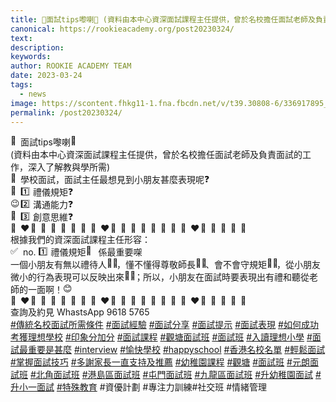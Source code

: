 ```yaml
---
title: 🌟面試tips嚟喇🌟 (資料由本中心資深面試課程主任提供，曾於名校擔任面試老師及負責面試的工作，深入了解教與學所需)
canonical: https://rookieacademy.org/post20230324/
text: 
description: 
keywords: 
author: ROOKIE ACADEMY TEAM
date: 2023-03-24
tags:
  - news
image: https://scontent.fhkg11-1.fna.fbcdn.net/v/t39.30808-6/336917895_905506524001505_740735142695308211_n.jpg?stp=dst-jpg_p843x403&_nc_cat=105&ccb=1-7&_nc_sid=8bfeb9&_nc_ohc=kYmrg5lRloMAX-gcjXT&_nc_ht=scontent.fhkg11-1.fna&oh=00_AfDizVFHMyW7GfDGy314zEYXrd_MvYIu0HWceEr4Kf32vQ&oe=6421F5F1
permalink: /post20230324/
---
```

<span class="x193iq5w xeuugli x13faqbe x1vvkbs x1xmvt09 x1lliihq x1s928wv xhkezso x1gmr53x x1cpjm7i x1fgarty x1943h6x xudqn12 x3x7a5m x6prxxf xvq8zen xo1l8bm xzsf02u x1yc453h" dir="auto"><div class="x11i5rnm xat24cr x1mh8g0r x1vvkbs xdj266r x126k92a"><div dir="auto" style="text-align: start;"><span class="x3nfvp2 x1j61x8r x1fcty0u xdj266r xhhsvwb xat24cr xgzva0m xxymvpz xlup9mm x1kky2od"><img height="16" width="16" alt="🌟" referrerpolicy="origin-when-cross-origin" src="https://static.xx.fbcdn.net/images/emoji.php/v9/t39/1.5/16/1f31f.png"></span>面試tips嚟喇<span class="x3nfvp2 x1j61x8r x1fcty0u xdj266r xhhsvwb xat24cr xgzva0m xxymvpz xlup9mm x1kky2od"><img height="16" width="16" alt="🌟" referrerpolicy="origin-when-cross-origin" src="https://static.xx.fbcdn.net/images/emoji.php/v9/t39/1.5/16/1f31f.png"></span> </div></div><div class="x11i5rnm xat24cr x1mh8g0r x1vvkbs xtlvy1s x126k92a"><div dir="auto" style="text-align: start;">(資料由本中心資深面試課程主任提供，曾於名校擔任面試老師及負責面試的工作，深入了解教與學所需)</div></div><div class="x11i5rnm xat24cr x1mh8g0r x1vvkbs xtlvy1s x126k92a"><div dir="auto" style="text-align: start;"><span class="x3nfvp2 x1j61x8r x1fcty0u xdj266r xhhsvwb xat24cr xgzva0m xxymvpz xlup9mm x1kky2od"><img height="16" width="16" alt="🧐" referrerpolicy="origin-when-cross-origin" src="https://static.xx.fbcdn.net/images/emoji.php/v9/t36/1.5/16/1f9d0.png"></span>學校面試，面試主任最想見到小朋友甚麼表現呢<span class="x3nfvp2 x1j61x8r x1fcty0u xdj266r xhhsvwb xat24cr xgzva0m xxymvpz xlup9mm x1kky2od"><img height="16" width="16" alt="❓" referrerpolicy="origin-when-cross-origin" src="https://static.xx.fbcdn.net/images/emoji.php/v9/td3/1.5/16/2753.png"></span></div></div><div class="x11i5rnm xat24cr x1mh8g0r x1vvkbs xtlvy1s x126k92a"><div dir="auto" style="text-align: start;"><span class="x3nfvp2 x1j61x8r x1fcty0u xdj266r xhhsvwb xat24cr xgzva0m xxymvpz xlup9mm x1kky2od"><img height="16" width="16" alt="🫡" referrerpolicy="origin-when-cross-origin" src="https://static.xx.fbcdn.net/images/emoji.php/v9/t7e/1.5/16/1fae1.png"></span><span class="x3nfvp2 x1j61x8r x1fcty0u xdj266r xhhsvwb xat24cr xgzva0m xxymvpz xlup9mm x1kky2od"><img height="16" width="16" alt="1️⃣" referrerpolicy="origin-when-cross-origin" src="https://static.xx.fbcdn.net/images/emoji.php/v9/t93/1.5/16/31_20e3.png"></span> 禮儀規矩<span class="x3nfvp2 x1j61x8r x1fcty0u xdj266r xhhsvwb xat24cr xgzva0m xxymvpz xlup9mm x1kky2od"><img height="16" width="16" alt="❓" referrerpolicy="origin-when-cross-origin" src="https://static.xx.fbcdn.net/images/emoji.php/v9/td3/1.5/16/2753.png"></span></div></div><div class="x11i5rnm xat24cr x1mh8g0r x1vvkbs xtlvy1s x126k92a"><div dir="auto" style="text-align: start;"><span class="x3nfvp2 x1j61x8r x1fcty0u xdj266r xhhsvwb xat24cr xgzva0m xxymvpz xlup9mm x1kky2od"><img height="16" width="16" alt="😉" referrerpolicy="origin-when-cross-origin" src="https://static.xx.fbcdn.net/images/emoji.php/v9/tb0/1.5/16/1f609.png"></span><span class="x3nfvp2 x1j61x8r x1fcty0u xdj266r xhhsvwb xat24cr xgzva0m xxymvpz xlup9mm x1kky2od"><img height="16" width="16" alt="2️⃣" referrerpolicy="origin-when-cross-origin" src="https://static.xx.fbcdn.net/images/emoji.php/v9/tb2/1.5/16/32_20e3.png"></span> 溝通能力<span class="x3nfvp2 x1j61x8r x1fcty0u xdj266r xhhsvwb xat24cr xgzva0m xxymvpz xlup9mm x1kky2od"><img height="16" width="16" alt="❓" referrerpolicy="origin-when-cross-origin" src="https://static.xx.fbcdn.net/images/emoji.php/v9/td3/1.5/16/2753.png"></span></div></div><div class="x11i5rnm xat24cr x1mh8g0r x1vvkbs xtlvy1s x126k92a"><div dir="auto" style="text-align: start;"><span class="x3nfvp2 x1j61x8r x1fcty0u xdj266r xhhsvwb xat24cr xgzva0m xxymvpz xlup9mm x1kky2od"><img height="16" width="16" alt="🤔" referrerpolicy="origin-when-cross-origin" src="https://static.xx.fbcdn.net/images/emoji.php/v9/t8d/1.5/16/1f914.png"></span><span class="x3nfvp2 x1j61x8r x1fcty0u xdj266r xhhsvwb xat24cr xgzva0m xxymvpz xlup9mm x1kky2od"><img height="16" width="16" alt="3️⃣" referrerpolicy="origin-when-cross-origin" src="https://static.xx.fbcdn.net/images/emoji.php/v9/td1/1.5/16/33_20e3.png"></span> 創意思維<span class="x3nfvp2 x1j61x8r x1fcty0u xdj266r xhhsvwb xat24cr xgzva0m xxymvpz xlup9mm x1kky2od"><img height="16" width="16" alt="❓" referrerpolicy="origin-when-cross-origin" src="https://static.xx.fbcdn.net/images/emoji.php/v9/td3/1.5/16/2753.png"></span></div></div><div class="x11i5rnm xat24cr x1mh8g0r x1vvkbs xtlvy1s x126k92a"><div dir="auto" style="text-align: start;"><span class="x3nfvp2 x1j61x8r x1fcty0u xdj266r xhhsvwb xat24cr xgzva0m xxymvpz xlup9mm x1kky2od"><img height="16" width="16" alt="💖" referrerpolicy="origin-when-cross-origin" src="https://static.xx.fbcdn.net/images/emoji.php/v9/t42/1.5/16/1f496.png"></span><span class="x3nfvp2 x1j61x8r x1fcty0u xdj266r xhhsvwb xat24cr xgzva0m xxymvpz xlup9mm x1kky2od"><img height="16" width="16" alt="❤️" referrerpolicy="origin-when-cross-origin" src="https://static.xx.fbcdn.net/images/emoji.php/v9/tf3/1.5/16/2764.png"></span><span class="x3nfvp2 x1j61x8r x1fcty0u xdj266r xhhsvwb xat24cr xgzva0m xxymvpz xlup9mm x1kky2od"><img height="16" width="16" alt="🧡" referrerpolicy="origin-when-cross-origin" src="https://static.xx.fbcdn.net/images/emoji.php/v9/t56/1.5/16/1f9e1.png"></span><span class="x3nfvp2 x1j61x8r x1fcty0u xdj266r xhhsvwb xat24cr xgzva0m xxymvpz xlup9mm x1kky2od"><img height="16" width="16" alt="💛" referrerpolicy="origin-when-cross-origin" src="https://static.xx.fbcdn.net/images/emoji.php/v9/t6e/1.5/16/1f49b.png"></span><span class="x3nfvp2 x1j61x8r x1fcty0u xdj266r xhhsvwb xat24cr xgzva0m xxymvpz xlup9mm x1kky2od"><img height="16" width="16" alt="💙" referrerpolicy="origin-when-cross-origin" src="https://static.xx.fbcdn.net/images/emoji.php/v9/tc5/1.5/16/1f499.png"></span><span class="x3nfvp2 x1j61x8r x1fcty0u xdj266r xhhsvwb xat24cr xgzva0m xxymvpz xlup9mm x1kky2od"><img height="16" width="16" alt="💜" referrerpolicy="origin-when-cross-origin" src="https://static.xx.fbcdn.net/images/emoji.php/v9/tef/1.5/16/1f49c.png"></span><span class="x3nfvp2 x1j61x8r x1fcty0u xdj266r xhhsvwb xat24cr xgzva0m xxymvpz xlup9mm x1kky2od"><img height="16" width="16" alt="🤍" referrerpolicy="origin-when-cross-origin" src="https://static.xx.fbcdn.net/images/emoji.php/v9/t1e/1.5/16/1f90d.png"></span><span class="x3nfvp2 x1j61x8r x1fcty0u xdj266r xhhsvwb xat24cr xgzva0m xxymvpz xlup9mm x1kky2od"><img height="16" width="16" alt="🤎" referrerpolicy="origin-when-cross-origin" src="https://static.xx.fbcdn.net/images/emoji.php/v9/t9f/1.5/16/1f90e.png"></span><span class="x3nfvp2 x1j61x8r x1fcty0u xdj266r xhhsvwb xat24cr xgzva0m xxymvpz xlup9mm x1kky2od"><img height="16" width="16" alt="💖" referrerpolicy="origin-when-cross-origin" src="https://static.xx.fbcdn.net/images/emoji.php/v9/t42/1.5/16/1f496.png"></span><span class="x3nfvp2 x1j61x8r x1fcty0u xdj266r xhhsvwb xat24cr xgzva0m xxymvpz xlup9mm x1kky2od"><img height="16" width="16" alt="❤️" referrerpolicy="origin-when-cross-origin" src="https://static.xx.fbcdn.net/images/emoji.php/v9/tf3/1.5/16/2764.png"></span><span class="x3nfvp2 x1j61x8r x1fcty0u xdj266r xhhsvwb xat24cr xgzva0m xxymvpz xlup9mm x1kky2od"><img height="16" width="16" alt="🧡" referrerpolicy="origin-when-cross-origin" src="https://static.xx.fbcdn.net/images/emoji.php/v9/t56/1.5/16/1f9e1.png"></span><span class="x3nfvp2 x1j61x8r x1fcty0u xdj266r xhhsvwb xat24cr xgzva0m xxymvpz xlup9mm x1kky2od"><img height="16" width="16" alt="💛" referrerpolicy="origin-when-cross-origin" src="https://static.xx.fbcdn.net/images/emoji.php/v9/t6e/1.5/16/1f49b.png"></span><span class="x3nfvp2 x1j61x8r x1fcty0u xdj266r xhhsvwb xat24cr xgzva0m xxymvpz xlup9mm x1kky2od"><img height="16" width="16" alt="💚" referrerpolicy="origin-when-cross-origin" src="https://static.xx.fbcdn.net/images/emoji.php/v9/ted/1.5/16/1f49a.png"></span><span class="x3nfvp2 x1j61x8r x1fcty0u xdj266r xhhsvwb xat24cr xgzva0m xxymvpz xlup9mm x1kky2od"><img height="16" width="16" alt="💙" referrerpolicy="origin-when-cross-origin" src="https://static.xx.fbcdn.net/images/emoji.php/v9/tc5/1.5/16/1f499.png"></span><span class="x3nfvp2 x1j61x8r x1fcty0u xdj266r xhhsvwb xat24cr xgzva0m xxymvpz xlup9mm x1kky2od"><img height="16" width="16" alt="💜" referrerpolicy="origin-when-cross-origin" src="https://static.xx.fbcdn.net/images/emoji.php/v9/tef/1.5/16/1f49c.png"></span><span class="x3nfvp2 x1j61x8r x1fcty0u xdj266r xhhsvwb xat24cr xgzva0m xxymvpz xlup9mm x1kky2od"><img height="16" width="16" alt="🤍" referrerpolicy="origin-when-cross-origin" src="https://static.xx.fbcdn.net/images/emoji.php/v9/t1e/1.5/16/1f90d.png"></span><span class="x3nfvp2 x1j61x8r x1fcty0u xdj266r xhhsvwb xat24cr xgzva0m xxymvpz xlup9mm x1kky2od"><img height="16" width="16" alt="🤎" referrerpolicy="origin-when-cross-origin" src="https://static.xx.fbcdn.net/images/emoji.php/v9/t9f/1.5/16/1f90e.png"></span><span class="x3nfvp2 x1j61x8r x1fcty0u xdj266r xhhsvwb xat24cr xgzva0m xxymvpz xlup9mm x1kky2od"><img height="16" width="16" alt="💖" referrerpolicy="origin-when-cross-origin" src="https://static.xx.fbcdn.net/images/emoji.php/v9/t42/1.5/16/1f496.png"></span><span class="x3nfvp2 x1j61x8r x1fcty0u xdj266r xhhsvwb xat24cr xgzva0m xxymvpz xlup9mm x1kky2od"><img height="16" width="16" alt="❤️" referrerpolicy="origin-when-cross-origin" src="https://static.xx.fbcdn.net/images/emoji.php/v9/tf3/1.5/16/2764.png"></span><span class="x3nfvp2 x1j61x8r x1fcty0u xdj266r xhhsvwb xat24cr xgzva0m xxymvpz xlup9mm x1kky2od"><img height="16" width="16" alt="🧡" referrerpolicy="origin-when-cross-origin" src="https://static.xx.fbcdn.net/images/emoji.php/v9/t56/1.5/16/1f9e1.png"></span><span class="x3nfvp2 x1j61x8r x1fcty0u xdj266r xhhsvwb xat24cr xgzva0m xxymvpz xlup9mm x1kky2od"><img height="16" width="16" alt="💛" referrerpolicy="origin-when-cross-origin" src="https://static.xx.fbcdn.net/images/emoji.php/v9/t6e/1.5/16/1f49b.png"></span><span class="x3nfvp2 x1j61x8r x1fcty0u xdj266r xhhsvwb xat24cr xgzva0m xxymvpz xlup9mm x1kky2od"><img height="16" width="16" alt="💙" referrerpolicy="origin-when-cross-origin" src="https://static.xx.fbcdn.net/images/emoji.php/v9/tc5/1.5/16/1f499.png"></span><span class="x3nfvp2 x1j61x8r x1fcty0u xdj266r xhhsvwb xat24cr xgzva0m xxymvpz xlup9mm x1kky2od"><img height="16" width="16" alt="💜" referrerpolicy="origin-when-cross-origin" src="https://static.xx.fbcdn.net/images/emoji.php/v9/tef/1.5/16/1f49c.png"></span><span class="x3nfvp2 x1j61x8r x1fcty0u xdj266r xhhsvwb xat24cr xgzva0m xxymvpz xlup9mm x1kky2od"><img height="16" width="16" alt="🤍" referrerpolicy="origin-when-cross-origin" src="https://static.xx.fbcdn.net/images/emoji.php/v9/t1e/1.5/16/1f90d.png"></span></div></div><div class="x11i5rnm xat24cr x1mh8g0r x1vvkbs xtlvy1s x126k92a"><div dir="auto" style="text-align: start;">根據我們的資深面試課程主任形容：</div></div><div class="x11i5rnm xat24cr x1mh8g0r x1vvkbs xtlvy1s x126k92a"><div dir="auto" style="text-align: start;"><span class="x3nfvp2 x1j61x8r x1fcty0u xdj266r xhhsvwb xat24cr xgzva0m xxymvpz xlup9mm x1kky2od"><img height="16" width="16" alt="✅" referrerpolicy="origin-when-cross-origin" src="https://static.xx.fbcdn.net/images/emoji.php/v9/tba/1.5/16/2705.png"></span> no. <span class="x3nfvp2 x1j61x8r x1fcty0u xdj266r xhhsvwb xat24cr xgzva0m xxymvpz xlup9mm x1kky2od"><img height="16" width="16" alt="1️⃣" referrerpolicy="origin-when-cross-origin" src="https://static.xx.fbcdn.net/images/emoji.php/v9/t93/1.5/16/31_20e3.png"></span> 禮儀規矩<span class="x3nfvp2 x1j61x8r x1fcty0u xdj266r xhhsvwb xat24cr xgzva0m xxymvpz xlup9mm x1kky2od"><img height="16" width="16" alt="💖" referrerpolicy="origin-when-cross-origin" src="https://static.xx.fbcdn.net/images/emoji.php/v9/t42/1.5/16/1f496.png"></span> 係最重要㗎</div></div><div class="x11i5rnm xat24cr x1mh8g0r x1vvkbs xtlvy1s x126k92a"><div dir="auto" style="text-align: start;">一個小朋友有無以禮待人<span class="x3nfvp2 x1j61x8r x1fcty0u xdj266r xhhsvwb xat24cr xgzva0m xxymvpz xlup9mm x1kky2od"><img height="16" width="16" alt="👦🏼" referrerpolicy="origin-when-cross-origin" src="https://static.xx.fbcdn.net/images/emoji.php/v9/ta1/1.5/16/1f466_1f3fc.png"></span>，懂不懂得尊敬師長<span class="x3nfvp2 x1j61x8r x1fcty0u xdj266r xhhsvwb xat24cr xgzva0m xxymvpz xlup9mm x1kky2od"><img height="16" width="16" alt="👧🏼" referrerpolicy="origin-when-cross-origin" src="https://static.xx.fbcdn.net/images/emoji.php/v9/t62/1.5/16/1f467_1f3fc.png"></span>、會不會守規矩<span class="x3nfvp2 x1j61x8r x1fcty0u xdj266r xhhsvwb xat24cr xgzva0m xxymvpz xlup9mm x1kky2od"><img height="16" width="16" alt="🧒🏼" referrerpolicy="origin-when-cross-origin" src="https://static.xx.fbcdn.net/images/emoji.php/v9/t34/1.5/16/1f9d2_1f3fc.png"></span>，從小朋友微小的行為表現可以反映出來<span class="x3nfvp2 x1j61x8r x1fcty0u xdj266r xhhsvwb xat24cr xgzva0m xxymvpz xlup9mm x1kky2od"><img height="16" width="16" alt="👧🏼" referrerpolicy="origin-when-cross-origin" src="https://static.xx.fbcdn.net/images/emoji.php/v9/t62/1.5/16/1f467_1f3fc.png"></span>；所以，小朋友在面試時要表現出有禮和聽從老師的一面啊！<span class="x3nfvp2 x1j61x8r x1fcty0u xdj266r xhhsvwb xat24cr xgzva0m xxymvpz xlup9mm x1kky2od"><img height="16" width="16" alt="😊" referrerpolicy="origin-when-cross-origin" src="https://static.xx.fbcdn.net/images/emoji.php/v9/td8/1.5/16/1f60a.png"></span></div></div><div class="x11i5rnm xat24cr x1mh8g0r x1vvkbs xtlvy1s x126k92a"><div dir="auto" style="text-align: start;"><span class="x3nfvp2 x1j61x8r x1fcty0u xdj266r xhhsvwb xat24cr xgzva0m xxymvpz xlup9mm x1kky2od"><img height="16" width="16" alt="💖" referrerpolicy="origin-when-cross-origin" src="https://static.xx.fbcdn.net/images/emoji.php/v9/t42/1.5/16/1f496.png"></span><span class="x3nfvp2 x1j61x8r x1fcty0u xdj266r xhhsvwb xat24cr xgzva0m xxymvpz xlup9mm x1kky2od"><img height="16" width="16" alt="❤️" referrerpolicy="origin-when-cross-origin" src="https://static.xx.fbcdn.net/images/emoji.php/v9/tf3/1.5/16/2764.png"></span><span class="x3nfvp2 x1j61x8r x1fcty0u xdj266r xhhsvwb xat24cr xgzva0m xxymvpz xlup9mm x1kky2od"><img height="16" width="16" alt="🧡" referrerpolicy="origin-when-cross-origin" src="https://static.xx.fbcdn.net/images/emoji.php/v9/t56/1.5/16/1f9e1.png"></span><span class="x3nfvp2 x1j61x8r x1fcty0u xdj266r xhhsvwb xat24cr xgzva0m xxymvpz xlup9mm x1kky2od"><img height="16" width="16" alt="💛" referrerpolicy="origin-when-cross-origin" src="https://static.xx.fbcdn.net/images/emoji.php/v9/t6e/1.5/16/1f49b.png"></span><span class="x3nfvp2 x1j61x8r x1fcty0u xdj266r xhhsvwb xat24cr xgzva0m xxymvpz xlup9mm x1kky2od"><img height="16" width="16" alt="💙" referrerpolicy="origin-when-cross-origin" src="https://static.xx.fbcdn.net/images/emoji.php/v9/tc5/1.5/16/1f499.png"></span><span class="x3nfvp2 x1j61x8r x1fcty0u xdj266r xhhsvwb xat24cr xgzva0m xxymvpz xlup9mm x1kky2od"><img height="16" width="16" alt="💜" referrerpolicy="origin-when-cross-origin" src="https://static.xx.fbcdn.net/images/emoji.php/v9/tef/1.5/16/1f49c.png"></span><span class="x3nfvp2 x1j61x8r x1fcty0u xdj266r xhhsvwb xat24cr xgzva0m xxymvpz xlup9mm x1kky2od"><img height="16" width="16" alt="🤍" referrerpolicy="origin-when-cross-origin" src="https://static.xx.fbcdn.net/images/emoji.php/v9/t1e/1.5/16/1f90d.png"></span><span class="x3nfvp2 x1j61x8r x1fcty0u xdj266r xhhsvwb xat24cr xgzva0m xxymvpz xlup9mm x1kky2od"><img height="16" width="16" alt="🤎" referrerpolicy="origin-when-cross-origin" src="https://static.xx.fbcdn.net/images/emoji.php/v9/t9f/1.5/16/1f90e.png"></span><span class="x3nfvp2 x1j61x8r x1fcty0u xdj266r xhhsvwb xat24cr xgzva0m xxymvpz xlup9mm x1kky2od"><img height="16" width="16" alt="💖" referrerpolicy="origin-when-cross-origin" src="https://static.xx.fbcdn.net/images/emoji.php/v9/t42/1.5/16/1f496.png"></span><span class="x3nfvp2 x1j61x8r x1fcty0u xdj266r xhhsvwb xat24cr xgzva0m xxymvpz xlup9mm x1kky2od"><img height="16" width="16" alt="❤️" referrerpolicy="origin-when-cross-origin" src="https://static.xx.fbcdn.net/images/emoji.php/v9/tf3/1.5/16/2764.png"></span><span class="x3nfvp2 x1j61x8r x1fcty0u xdj266r xhhsvwb xat24cr xgzva0m xxymvpz xlup9mm x1kky2od"><img height="16" width="16" alt="🧡" referrerpolicy="origin-when-cross-origin" src="https://static.xx.fbcdn.net/images/emoji.php/v9/t56/1.5/16/1f9e1.png"></span><span class="x3nfvp2 x1j61x8r x1fcty0u xdj266r xhhsvwb xat24cr xgzva0m xxymvpz xlup9mm x1kky2od"><img height="16" width="16" alt="💛" referrerpolicy="origin-when-cross-origin" src="https://static.xx.fbcdn.net/images/emoji.php/v9/t6e/1.5/16/1f49b.png"></span><span class="x3nfvp2 x1j61x8r x1fcty0u xdj266r xhhsvwb xat24cr xgzva0m xxymvpz xlup9mm x1kky2od"><img height="16" width="16" alt="💚" referrerpolicy="origin-when-cross-origin" src="https://static.xx.fbcdn.net/images/emoji.php/v9/ted/1.5/16/1f49a.png"></span><span class="x3nfvp2 x1j61x8r x1fcty0u xdj266r xhhsvwb xat24cr xgzva0m xxymvpz xlup9mm x1kky2od"><img height="16" width="16" alt="💙" referrerpolicy="origin-when-cross-origin" src="https://static.xx.fbcdn.net/images/emoji.php/v9/tc5/1.5/16/1f499.png"></span><span class="x3nfvp2 x1j61x8r x1fcty0u xdj266r xhhsvwb xat24cr xgzva0m xxymvpz xlup9mm x1kky2od"><img height="16" width="16" alt="💜" referrerpolicy="origin-when-cross-origin" src="https://static.xx.fbcdn.net/images/emoji.php/v9/tef/1.5/16/1f49c.png"></span><span class="x3nfvp2 x1j61x8r x1fcty0u xdj266r xhhsvwb xat24cr xgzva0m xxymvpz xlup9mm x1kky2od"><img height="16" width="16" alt="🤍" referrerpolicy="origin-when-cross-origin" src="https://static.xx.fbcdn.net/images/emoji.php/v9/t1e/1.5/16/1f90d.png"></span><span class="x3nfvp2 x1j61x8r x1fcty0u xdj266r xhhsvwb xat24cr xgzva0m xxymvpz xlup9mm x1kky2od"><img height="16" width="16" alt="🤎" referrerpolicy="origin-when-cross-origin" src="https://static.xx.fbcdn.net/images/emoji.php/v9/t9f/1.5/16/1f90e.png"></span><span class="x3nfvp2 x1j61x8r x1fcty0u xdj266r xhhsvwb xat24cr xgzva0m xxymvpz xlup9mm x1kky2od"><img height="16" width="16" alt="💖" referrerpolicy="origin-when-cross-origin" src="https://static.xx.fbcdn.net/images/emoji.php/v9/t42/1.5/16/1f496.png"></span><span class="x3nfvp2 x1j61x8r x1fcty0u xdj266r xhhsvwb xat24cr xgzva0m xxymvpz xlup9mm x1kky2od"><img height="16" width="16" alt="❤️" referrerpolicy="origin-when-cross-origin" src="https://static.xx.fbcdn.net/images/emoji.php/v9/tf3/1.5/16/2764.png"></span><span class="x3nfvp2 x1j61x8r x1fcty0u xdj266r xhhsvwb xat24cr xgzva0m xxymvpz xlup9mm x1kky2od"><img height="16" width="16" alt="🧡" referrerpolicy="origin-when-cross-origin" src="https://static.xx.fbcdn.net/images/emoji.php/v9/t56/1.5/16/1f9e1.png"></span><span class="x3nfvp2 x1j61x8r x1fcty0u xdj266r xhhsvwb xat24cr xgzva0m xxymvpz xlup9mm x1kky2od"><img height="16" width="16" alt="💛" referrerpolicy="origin-when-cross-origin" src="https://static.xx.fbcdn.net/images/emoji.php/v9/t6e/1.5/16/1f49b.png"></span><span class="x3nfvp2 x1j61x8r x1fcty0u xdj266r xhhsvwb xat24cr xgzva0m xxymvpz xlup9mm x1kky2od"><img height="16" width="16" alt="💙" referrerpolicy="origin-when-cross-origin" src="https://static.xx.fbcdn.net/images/emoji.php/v9/tc5/1.5/16/1f499.png"></span><span class="x3nfvp2 x1j61x8r x1fcty0u xdj266r xhhsvwb xat24cr xgzva0m xxymvpz xlup9mm x1kky2od"><img height="16" width="16" alt="💜" referrerpolicy="origin-when-cross-origin" src="https://static.xx.fbcdn.net/images/emoji.php/v9/tef/1.5/16/1f49c.png"></span><span class="x3nfvp2 x1j61x8r x1fcty0u xdj266r xhhsvwb xat24cr xgzva0m xxymvpz xlup9mm x1kky2od"><img height="16" width="16" alt="🤍" referrerpolicy="origin-when-cross-origin" src="https://static.xx.fbcdn.net/images/emoji.php/v9/t1e/1.5/16/1f90d.png"></span></div></div><div class="x11i5rnm xat24cr x1mh8g0r x1vvkbs xtlvy1s x126k92a"><div dir="auto" style="text-align: start;">查詢及約見 WhastsApp 9618 5765</div></div><div class="x11i5rnm xat24cr x1mh8g0r x1vvkbs xtlvy1s x126k92a"><div dir="auto" style="text-align: start;"><span><a class="x1i10hfl xjbqb8w x6umtig x1b1mbwd xaqea5y xav7gou x9f619 x1ypdohk xt0psk2 xe8uvvx xdj266r x11i5rnm xat24cr x1mh8g0r xexx8yu x4uap5 x18d9i69 xkhd6sd x16tdsg8 x1hl2dhg xggy1nq x1a2a7pz xt0b8zv x1qq9wsj xo1l8bm" href="https://www.facebook.com/hashtag/%E5%82%B3%E7%B5%B1%E5%90%8D%E6%A0%A1%E9%9D%A2%E8%A9%A6%E6%89%80%E9%9C%80%E6%A2%9D%E4%BB%B6?__eep__=6&amp;__cft__[0]=AZUesQPnwUcpKMmtsBWetkfaCcVOdzceK5KbPGIqsdkrLgcTVvAcSMjX5ipfWhFHQxMulR43A37VYWkLFxpb7QnaX8yftSfi0CmMrnEXFdWW9wTa-vCpuLuuNwHu6NofgtXwF_clL2BUjT9JMynuOHsO&amp;__tn__=*NK-R" role="link" tabindex="0">#傳統名校面試所需條件</a></span> <span><a class="x1i10hfl xjbqb8w x6umtig x1b1mbwd xaqea5y xav7gou x9f619 x1ypdohk xt0psk2 xe8uvvx xdj266r x11i5rnm xat24cr x1mh8g0r xexx8yu x4uap5 x18d9i69 xkhd6sd x16tdsg8 x1hl2dhg xggy1nq x1a2a7pz xt0b8zv x1qq9wsj xo1l8bm" href="https://www.facebook.com/hashtag/%E9%9D%A2%E8%A9%A6%E7%B6%93%E9%A9%97?__eep__=6&amp;__cft__[0]=AZUesQPnwUcpKMmtsBWetkfaCcVOdzceK5KbPGIqsdkrLgcTVvAcSMjX5ipfWhFHQxMulR43A37VYWkLFxpb7QnaX8yftSfi0CmMrnEXFdWW9wTa-vCpuLuuNwHu6NofgtXwF_clL2BUjT9JMynuOHsO&amp;__tn__=*NK-R" role="link" tabindex="0">#面試經驗</a></span> <span><a class="x1i10hfl xjbqb8w x6umtig x1b1mbwd xaqea5y xav7gou x9f619 x1ypdohk xt0psk2 xe8uvvx xdj266r x11i5rnm xat24cr x1mh8g0r xexx8yu x4uap5 x18d9i69 xkhd6sd x16tdsg8 x1hl2dhg xggy1nq x1a2a7pz xt0b8zv x1qq9wsj xo1l8bm" href="https://www.facebook.com/hashtag/%E9%9D%A2%E8%A9%A6%E5%88%86%E4%BA%AB?__eep__=6&amp;__cft__[0]=AZUesQPnwUcpKMmtsBWetkfaCcVOdzceK5KbPGIqsdkrLgcTVvAcSMjX5ipfWhFHQxMulR43A37VYWkLFxpb7QnaX8yftSfi0CmMrnEXFdWW9wTa-vCpuLuuNwHu6NofgtXwF_clL2BUjT9JMynuOHsO&amp;__tn__=*NK-R" role="link" tabindex="0">#面試分享</a></span> <span><a class="x1i10hfl xjbqb8w x6umtig x1b1mbwd xaqea5y xav7gou x9f619 x1ypdohk xt0psk2 xe8uvvx xdj266r x11i5rnm xat24cr x1mh8g0r xexx8yu x4uap5 x18d9i69 xkhd6sd x16tdsg8 x1hl2dhg xggy1nq x1a2a7pz xt0b8zv x1qq9wsj xo1l8bm" href="https://www.facebook.com/hashtag/%E9%9D%A2%E8%A9%A6%E6%8F%90%E7%A4%BA?__eep__=6&amp;__cft__[0]=AZUesQPnwUcpKMmtsBWetkfaCcVOdzceK5KbPGIqsdkrLgcTVvAcSMjX5ipfWhFHQxMulR43A37VYWkLFxpb7QnaX8yftSfi0CmMrnEXFdWW9wTa-vCpuLuuNwHu6NofgtXwF_clL2BUjT9JMynuOHsO&amp;__tn__=*NK-R" role="link" tabindex="0">#面試提示</a></span> <span><a class="x1i10hfl xjbqb8w x6umtig x1b1mbwd xaqea5y xav7gou x9f619 x1ypdohk xt0psk2 xe8uvvx xdj266r x11i5rnm xat24cr x1mh8g0r xexx8yu x4uap5 x18d9i69 xkhd6sd x16tdsg8 x1hl2dhg xggy1nq x1a2a7pz xt0b8zv x1qq9wsj xo1l8bm" href="https://www.facebook.com/hashtag/%E9%9D%A2%E8%A9%A6%E8%A1%A8%E7%8F%BE?__eep__=6&amp;__cft__[0]=AZUesQPnwUcpKMmtsBWetkfaCcVOdzceK5KbPGIqsdkrLgcTVvAcSMjX5ipfWhFHQxMulR43A37VYWkLFxpb7QnaX8yftSfi0CmMrnEXFdWW9wTa-vCpuLuuNwHu6NofgtXwF_clL2BUjT9JMynuOHsO&amp;__tn__=*NK-R" role="link" tabindex="0">#面試表現</a></span> <span><a class="x1i10hfl xjbqb8w x6umtig x1b1mbwd xaqea5y xav7gou x9f619 x1ypdohk xt0psk2 xe8uvvx xdj266r x11i5rnm xat24cr x1mh8g0r xexx8yu x4uap5 x18d9i69 xkhd6sd x16tdsg8 x1hl2dhg xggy1nq x1a2a7pz xt0b8zv x1qq9wsj xo1l8bm" href="https://www.facebook.com/hashtag/%E5%A6%82%E4%BD%95%E6%88%90%E5%8A%9F%E8%80%83%E7%8D%B2%E7%90%86%E6%83%B3%E5%AD%B8%E6%A0%A1?__eep__=6&amp;__cft__[0]=AZUesQPnwUcpKMmtsBWetkfaCcVOdzceK5KbPGIqsdkrLgcTVvAcSMjX5ipfWhFHQxMulR43A37VYWkLFxpb7QnaX8yftSfi0CmMrnEXFdWW9wTa-vCpuLuuNwHu6NofgtXwF_clL2BUjT9JMynuOHsO&amp;__tn__=*NK-R" role="link" tabindex="0">#如何成功考獲理想學校</a></span> <span><a class="x1i10hfl xjbqb8w x6umtig x1b1mbwd xaqea5y xav7gou x9f619 x1ypdohk xt0psk2 xe8uvvx xdj266r x11i5rnm xat24cr x1mh8g0r xexx8yu x4uap5 x18d9i69 xkhd6sd x16tdsg8 x1hl2dhg xggy1nq x1a2a7pz xt0b8zv x1qq9wsj xo1l8bm" href="https://www.facebook.com/hashtag/%E5%8D%B0%E8%B1%A1%E5%88%86%E5%8A%A0%E5%88%86?__eep__=6&amp;__cft__[0]=AZUesQPnwUcpKMmtsBWetkfaCcVOdzceK5KbPGIqsdkrLgcTVvAcSMjX5ipfWhFHQxMulR43A37VYWkLFxpb7QnaX8yftSfi0CmMrnEXFdWW9wTa-vCpuLuuNwHu6NofgtXwF_clL2BUjT9JMynuOHsO&amp;__tn__=*NK-R" role="link" tabindex="0">#印象分加分</a></span> <span><a class="x1i10hfl xjbqb8w x6umtig x1b1mbwd xaqea5y xav7gou x9f619 x1ypdohk xt0psk2 xe8uvvx xdj266r x11i5rnm xat24cr x1mh8g0r xexx8yu x4uap5 x18d9i69 xkhd6sd x16tdsg8 x1hl2dhg xggy1nq x1a2a7pz xt0b8zv x1qq9wsj xo1l8bm" href="https://www.facebook.com/hashtag/%E9%9D%A2%E8%A9%A6%E8%AA%B2%E7%A8%8B?__eep__=6&amp;__cft__[0]=AZUesQPnwUcpKMmtsBWetkfaCcVOdzceK5KbPGIqsdkrLgcTVvAcSMjX5ipfWhFHQxMulR43A37VYWkLFxpb7QnaX8yftSfi0CmMrnEXFdWW9wTa-vCpuLuuNwHu6NofgtXwF_clL2BUjT9JMynuOHsO&amp;__tn__=*NK-R" role="link" tabindex="0">#面試課程</a></span> <span><a class="x1i10hfl xjbqb8w x6umtig x1b1mbwd xaqea5y xav7gou x9f619 x1ypdohk xt0psk2 xe8uvvx xdj266r x11i5rnm xat24cr x1mh8g0r xexx8yu x4uap5 x18d9i69 xkhd6sd x16tdsg8 x1hl2dhg xggy1nq x1a2a7pz xt0b8zv x1qq9wsj xo1l8bm" href="https://www.facebook.com/hashtag/%E8%A7%80%E5%A1%98%E9%9D%A2%E8%A9%A6%E7%8F%AD?__eep__=6&amp;__cft__[0]=AZUesQPnwUcpKMmtsBWetkfaCcVOdzceK5KbPGIqsdkrLgcTVvAcSMjX5ipfWhFHQxMulR43A37VYWkLFxpb7QnaX8yftSfi0CmMrnEXFdWW9wTa-vCpuLuuNwHu6NofgtXwF_clL2BUjT9JMynuOHsO&amp;__tn__=*NK-R" role="link" tabindex="0">#觀塘面試班</a></span> <span><a class="x1i10hfl xjbqb8w x6umtig x1b1mbwd xaqea5y xav7gou x9f619 x1ypdohk xt0psk2 xe8uvvx xdj266r x11i5rnm xat24cr x1mh8g0r xexx8yu x4uap5 x18d9i69 xkhd6sd x16tdsg8 x1hl2dhg xggy1nq x1a2a7pz xt0b8zv x1qq9wsj xo1l8bm" href="https://www.facebook.com/hashtag/%E9%9D%A2%E8%A9%A6%E7%8F%AD?__eep__=6&amp;__cft__[0]=AZUesQPnwUcpKMmtsBWetkfaCcVOdzceK5KbPGIqsdkrLgcTVvAcSMjX5ipfWhFHQxMulR43A37VYWkLFxpb7QnaX8yftSfi0CmMrnEXFdWW9wTa-vCpuLuuNwHu6NofgtXwF_clL2BUjT9JMynuOHsO&amp;__tn__=*NK-R" role="link" tabindex="0">#面試班</a></span> <span><a class="x1i10hfl xjbqb8w x6umtig x1b1mbwd xaqea5y xav7gou x9f619 x1ypdohk xt0psk2 xe8uvvx xdj266r x11i5rnm xat24cr x1mh8g0r xexx8yu x4uap5 x18d9i69 xkhd6sd x16tdsg8 x1hl2dhg xggy1nq x1a2a7pz xt0b8zv x1qq9wsj xo1l8bm" href="https://www.facebook.com/hashtag/%E5%85%A5%E8%AE%80%E7%90%86%E6%83%B3%E5%B0%8F%E5%AD%B8?__eep__=6&amp;__cft__[0]=AZUesQPnwUcpKMmtsBWetkfaCcVOdzceK5KbPGIqsdkrLgcTVvAcSMjX5ipfWhFHQxMulR43A37VYWkLFxpb7QnaX8yftSfi0CmMrnEXFdWW9wTa-vCpuLuuNwHu6NofgtXwF_clL2BUjT9JMynuOHsO&amp;__tn__=*NK-R" role="link" tabindex="0">#入讀理想小學</a></span> <span><a class="x1i10hfl xjbqb8w x6umtig x1b1mbwd xaqea5y xav7gou x9f619 x1ypdohk xt0psk2 xe8uvvx xdj266r x11i5rnm xat24cr x1mh8g0r xexx8yu x4uap5 x18d9i69 xkhd6sd x16tdsg8 x1hl2dhg xggy1nq x1a2a7pz xt0b8zv x1qq9wsj xo1l8bm" href="https://www.facebook.com/hashtag/%E9%9D%A2%E8%A9%A6%E6%9C%80%E9%87%8D%E8%A6%81%E6%98%AF%E7%94%9A%E9%BA%BC?__eep__=6&amp;__cft__[0]=AZUesQPnwUcpKMmtsBWetkfaCcVOdzceK5KbPGIqsdkrLgcTVvAcSMjX5ipfWhFHQxMulR43A37VYWkLFxpb7QnaX8yftSfi0CmMrnEXFdWW9wTa-vCpuLuuNwHu6NofgtXwF_clL2BUjT9JMynuOHsO&amp;__tn__=*NK-R" role="link" tabindex="0">#面試最重要是甚麼</a></span> <span><a class="x1i10hfl xjbqb8w x6umtig x1b1mbwd xaqea5y xav7gou x9f619 x1ypdohk xt0psk2 xe8uvvx xdj266r x11i5rnm xat24cr x1mh8g0r xexx8yu x4uap5 x18d9i69 xkhd6sd x16tdsg8 x1hl2dhg xggy1nq x1a2a7pz xt0b8zv x1qq9wsj xo1l8bm" href="https://www.facebook.com/hashtag/interview?__eep__=6&amp;__cft__[0]=AZUesQPnwUcpKMmtsBWetkfaCcVOdzceK5KbPGIqsdkrLgcTVvAcSMjX5ipfWhFHQxMulR43A37VYWkLFxpb7QnaX8yftSfi0CmMrnEXFdWW9wTa-vCpuLuuNwHu6NofgtXwF_clL2BUjT9JMynuOHsO&amp;__tn__=*NK-R" role="link" tabindex="0">#interview</a></span> <span><a class="x1i10hfl xjbqb8w x6umtig x1b1mbwd xaqea5y xav7gou x9f619 x1ypdohk xt0psk2 xe8uvvx xdj266r x11i5rnm xat24cr x1mh8g0r xexx8yu x4uap5 x18d9i69 xkhd6sd x16tdsg8 x1hl2dhg xggy1nq x1a2a7pz xt0b8zv x1qq9wsj xo1l8bm" href="https://www.facebook.com/hashtag/%E6%84%89%E5%BF%AB%E5%AD%B8%E6%A0%A1?__eep__=6&amp;__cft__[0]=AZUesQPnwUcpKMmtsBWetkfaCcVOdzceK5KbPGIqsdkrLgcTVvAcSMjX5ipfWhFHQxMulR43A37VYWkLFxpb7QnaX8yftSfi0CmMrnEXFdWW9wTa-vCpuLuuNwHu6NofgtXwF_clL2BUjT9JMynuOHsO&amp;__tn__=*NK-R" role="link" tabindex="0">#愉快學校</a></span> <span><a class="x1i10hfl xjbqb8w x6umtig x1b1mbwd xaqea5y xav7gou x9f619 x1ypdohk xt0psk2 xe8uvvx xdj266r x11i5rnm xat24cr x1mh8g0r xexx8yu x4uap5 x18d9i69 xkhd6sd x16tdsg8 x1hl2dhg xggy1nq x1a2a7pz xt0b8zv x1qq9wsj xo1l8bm" href="https://www.facebook.com/hashtag/happyschool?__eep__=6&amp;__cft__[0]=AZUesQPnwUcpKMmtsBWetkfaCcVOdzceK5KbPGIqsdkrLgcTVvAcSMjX5ipfWhFHQxMulR43A37VYWkLFxpb7QnaX8yftSfi0CmMrnEXFdWW9wTa-vCpuLuuNwHu6NofgtXwF_clL2BUjT9JMynuOHsO&amp;__tn__=*NK-R" role="link" tabindex="0">#happyschool</a></span> <span><a class="x1i10hfl xjbqb8w x6umtig x1b1mbwd xaqea5y xav7gou x9f619 x1ypdohk xt0psk2 xe8uvvx xdj266r x11i5rnm xat24cr x1mh8g0r xexx8yu x4uap5 x18d9i69 xkhd6sd x16tdsg8 x1hl2dhg xggy1nq x1a2a7pz xt0b8zv x1qq9wsj xo1l8bm" href="https://www.facebook.com/hashtag/%E9%A6%99%E6%B8%AF%E5%90%8D%E6%A0%A1%E5%90%8D%E5%96%AE?__eep__=6&amp;__cft__[0]=AZUesQPnwUcpKMmtsBWetkfaCcVOdzceK5KbPGIqsdkrLgcTVvAcSMjX5ipfWhFHQxMulR43A37VYWkLFxpb7QnaX8yftSfi0CmMrnEXFdWW9wTa-vCpuLuuNwHu6NofgtXwF_clL2BUjT9JMynuOHsO&amp;__tn__=*NK-R" role="link" tabindex="0">#香港名校名單</a></span> <span><a class="x1i10hfl xjbqb8w x6umtig x1b1mbwd xaqea5y xav7gou x9f619 x1ypdohk xt0psk2 xe8uvvx xdj266r x11i5rnm xat24cr x1mh8g0r xexx8yu x4uap5 x18d9i69 xkhd6sd x16tdsg8 x1hl2dhg xggy1nq x1a2a7pz xt0b8zv x1qq9wsj xo1l8bm" href="https://www.facebook.com/hashtag/%E8%BC%95%E9%AC%86%E9%9D%A2%E8%A9%A6?__eep__=6&amp;__cft__[0]=AZUesQPnwUcpKMmtsBWetkfaCcVOdzceK5KbPGIqsdkrLgcTVvAcSMjX5ipfWhFHQxMulR43A37VYWkLFxpb7QnaX8yftSfi0CmMrnEXFdWW9wTa-vCpuLuuNwHu6NofgtXwF_clL2BUjT9JMynuOHsO&amp;__tn__=*NK-R" role="link" tabindex="0">#輕鬆面試</a></span> <span><a class="x1i10hfl xjbqb8w x6umtig x1b1mbwd xaqea5y xav7gou x9f619 x1ypdohk xt0psk2 xe8uvvx xdj266r x11i5rnm xat24cr x1mh8g0r xexx8yu x4uap5 x18d9i69 xkhd6sd x16tdsg8 x1hl2dhg xggy1nq x1a2a7pz xt0b8zv x1qq9wsj xo1l8bm" href="https://www.facebook.com/hashtag/%E6%8E%8C%E6%8F%A1%E9%9D%A2%E8%A9%A6%E6%8A%80%E5%B7%A7?__eep__=6&amp;__cft__[0]=AZUesQPnwUcpKMmtsBWetkfaCcVOdzceK5KbPGIqsdkrLgcTVvAcSMjX5ipfWhFHQxMulR43A37VYWkLFxpb7QnaX8yftSfi0CmMrnEXFdWW9wTa-vCpuLuuNwHu6NofgtXwF_clL2BUjT9JMynuOHsO&amp;__tn__=*NK-R" role="link" tabindex="0">#掌握面試技巧</a></span> <span><a class="x1i10hfl xjbqb8w x6umtig x1b1mbwd xaqea5y xav7gou x9f619 x1ypdohk xt0psk2 xe8uvvx xdj266r x11i5rnm xat24cr x1mh8g0r xexx8yu x4uap5 x18d9i69 xkhd6sd x16tdsg8 x1hl2dhg xggy1nq x1a2a7pz xt0b8zv x1qq9wsj xo1l8bm" href="https://www.facebook.com/hashtag/%E5%A4%9A%E8%AC%9D%E5%AE%B6%E9%95%B7%E4%B8%80%E7%9B%B4%E6%94%AF%E6%8C%81%E5%8F%8A%E6%8E%A8%E8%96%A6?__eep__=6&amp;__cft__[0]=AZUesQPnwUcpKMmtsBWetkfaCcVOdzceK5KbPGIqsdkrLgcTVvAcSMjX5ipfWhFHQxMulR43A37VYWkLFxpb7QnaX8yftSfi0CmMrnEXFdWW9wTa-vCpuLuuNwHu6NofgtXwF_clL2BUjT9JMynuOHsO&amp;__tn__=*NK-R" role="link" tabindex="0">#多謝家長一直支持及推薦</a></span> <span><a class="x1i10hfl xjbqb8w x6umtig x1b1mbwd xaqea5y xav7gou x9f619 x1ypdohk xt0psk2 xe8uvvx xdj266r x11i5rnm xat24cr x1mh8g0r xexx8yu x4uap5 x18d9i69 xkhd6sd x16tdsg8 x1hl2dhg xggy1nq x1a2a7pz xt0b8zv x1qq9wsj xo1l8bm" href="https://www.facebook.com/hashtag/%E5%B9%BC%E7%A8%9A%E5%9C%92%E8%AA%B2%E7%A8%8B?__eep__=6&amp;__cft__[0]=AZUesQPnwUcpKMmtsBWetkfaCcVOdzceK5KbPGIqsdkrLgcTVvAcSMjX5ipfWhFHQxMulR43A37VYWkLFxpb7QnaX8yftSfi0CmMrnEXFdWW9wTa-vCpuLuuNwHu6NofgtXwF_clL2BUjT9JMynuOHsO&amp;__tn__=*NK-R" role="link" tabindex="0">#幼稚園課程</a></span> <span><a class="x1i10hfl xjbqb8w x6umtig x1b1mbwd xaqea5y xav7gou x9f619 x1ypdohk xt0psk2 xe8uvvx xdj266r x11i5rnm xat24cr x1mh8g0r xexx8yu x4uap5 x18d9i69 xkhd6sd x16tdsg8 x1hl2dhg xggy1nq x1a2a7pz xt0b8zv x1qq9wsj xo1l8bm" href="https://www.facebook.com/hashtag/%E8%A7%80%E5%A1%98?__eep__=6&amp;__cft__[0]=AZUesQPnwUcpKMmtsBWetkfaCcVOdzceK5KbPGIqsdkrLgcTVvAcSMjX5ipfWhFHQxMulR43A37VYWkLFxpb7QnaX8yftSfi0CmMrnEXFdWW9wTa-vCpuLuuNwHu6NofgtXwF_clL2BUjT9JMynuOHsO&amp;__tn__=*NK-R" role="link" tabindex="0">#觀塘</a></span> <span><a class="x1i10hfl xjbqb8w x6umtig x1b1mbwd xaqea5y xav7gou x9f619 x1ypdohk xt0psk2 xe8uvvx xdj266r x11i5rnm xat24cr x1mh8g0r xexx8yu x4uap5 x18d9i69 xkhd6sd x16tdsg8 x1hl2dhg xggy1nq x1a2a7pz xt0b8zv x1qq9wsj xo1l8bm" href="https://www.facebook.com/hashtag/%E9%9D%A2%E8%A9%A6%E7%8F%AD?__eep__=6&amp;__cft__[0]=AZUesQPnwUcpKMmtsBWetkfaCcVOdzceK5KbPGIqsdkrLgcTVvAcSMjX5ipfWhFHQxMulR43A37VYWkLFxpb7QnaX8yftSfi0CmMrnEXFdWW9wTa-vCpuLuuNwHu6NofgtXwF_clL2BUjT9JMynuOHsO&amp;__tn__=*NK-R" role="link" tabindex="0">#面試班</a></span> <span><a class="x1i10hfl xjbqb8w x6umtig x1b1mbwd xaqea5y xav7gou x9f619 x1ypdohk xt0psk2 xe8uvvx xdj266r x11i5rnm xat24cr x1mh8g0r xexx8yu x4uap5 x18d9i69 xkhd6sd x16tdsg8 x1hl2dhg xggy1nq x1a2a7pz xt0b8zv x1qq9wsj xo1l8bm" href="https://www.facebook.com/hashtag/%E5%85%83%E6%9C%97%E9%9D%A2%E8%A9%A6%E7%8F%AD?__eep__=6&amp;__cft__[0]=AZUesQPnwUcpKMmtsBWetkfaCcVOdzceK5KbPGIqsdkrLgcTVvAcSMjX5ipfWhFHQxMulR43A37VYWkLFxpb7QnaX8yftSfi0CmMrnEXFdWW9wTa-vCpuLuuNwHu6NofgtXwF_clL2BUjT9JMynuOHsO&amp;__tn__=*NK-R" role="link" tabindex="0">#元朗面試班</a></span> <span><a class="x1i10hfl xjbqb8w x6umtig x1b1mbwd xaqea5y xav7gou x9f619 x1ypdohk xt0psk2 xe8uvvx xdj266r x11i5rnm xat24cr x1mh8g0r xexx8yu x4uap5 x18d9i69 xkhd6sd x16tdsg8 x1hl2dhg xggy1nq x1a2a7pz xt0b8zv x1qq9wsj xo1l8bm" href="https://www.facebook.com/hashtag/%E5%8C%97%E8%A7%92%E9%9D%A2%E8%A9%A6%E7%8F%AD?__eep__=6&amp;__cft__[0]=AZUesQPnwUcpKMmtsBWetkfaCcVOdzceK5KbPGIqsdkrLgcTVvAcSMjX5ipfWhFHQxMulR43A37VYWkLFxpb7QnaX8yftSfi0CmMrnEXFdWW9wTa-vCpuLuuNwHu6NofgtXwF_clL2BUjT9JMynuOHsO&amp;__tn__=*NK-R" role="link" tabindex="0">#北角面試班</a></span> <span><a class="x1i10hfl xjbqb8w x6umtig x1b1mbwd xaqea5y xav7gou x9f619 x1ypdohk xt0psk2 xe8uvvx xdj266r x11i5rnm xat24cr x1mh8g0r xexx8yu x4uap5 x18d9i69 xkhd6sd x16tdsg8 x1hl2dhg xggy1nq x1a2a7pz xt0b8zv x1qq9wsj xo1l8bm" href="https://www.facebook.com/hashtag/%E6%B8%AF%E5%B3%B6%E5%8D%80%E9%9D%A2%E8%A9%A6%E7%8F%AD?__eep__=6&amp;__cft__[0]=AZUesQPnwUcpKMmtsBWetkfaCcVOdzceK5KbPGIqsdkrLgcTVvAcSMjX5ipfWhFHQxMulR43A37VYWkLFxpb7QnaX8yftSfi0CmMrnEXFdWW9wTa-vCpuLuuNwHu6NofgtXwF_clL2BUjT9JMynuOHsO&amp;__tn__=*NK-R" role="link" tabindex="0">#港島區面試班</a></span> <span><a class="x1i10hfl xjbqb8w x6umtig x1b1mbwd xaqea5y xav7gou x9f619 x1ypdohk xt0psk2 xe8uvvx xdj266r x11i5rnm xat24cr x1mh8g0r xexx8yu x4uap5 x18d9i69 xkhd6sd x16tdsg8 x1hl2dhg xggy1nq x1a2a7pz xt0b8zv x1qq9wsj xo1l8bm" href="https://www.facebook.com/hashtag/%E5%B1%AF%E9%96%80%E9%9D%A2%E8%A9%A6%E7%8F%AD?__eep__=6&amp;__cft__[0]=AZUesQPnwUcpKMmtsBWetkfaCcVOdzceK5KbPGIqsdkrLgcTVvAcSMjX5ipfWhFHQxMulR43A37VYWkLFxpb7QnaX8yftSfi0CmMrnEXFdWW9wTa-vCpuLuuNwHu6NofgtXwF_clL2BUjT9JMynuOHsO&amp;__tn__=*NK-R" role="link" tabindex="0">#屯門面試班</a></span> <span><a class="x1i10hfl xjbqb8w x6umtig x1b1mbwd xaqea5y xav7gou x9f619 x1ypdohk xt0psk2 xe8uvvx xdj266r x11i5rnm xat24cr x1mh8g0r xexx8yu x4uap5 x18d9i69 xkhd6sd x16tdsg8 x1hl2dhg xggy1nq x1a2a7pz xt0b8zv x1qq9wsj xo1l8bm" href="https://www.facebook.com/hashtag/%E4%B9%9D%E9%BE%8D%E5%8D%80%E9%9D%A2%E8%A9%A6%E7%8F%AD?__eep__=6&amp;__cft__[0]=AZUesQPnwUcpKMmtsBWetkfaCcVOdzceK5KbPGIqsdkrLgcTVvAcSMjX5ipfWhFHQxMulR43A37VYWkLFxpb7QnaX8yftSfi0CmMrnEXFdWW9wTa-vCpuLuuNwHu6NofgtXwF_clL2BUjT9JMynuOHsO&amp;__tn__=*NK-R" role="link" tabindex="0">#九龍區面試班</a></span> <span><a class="x1i10hfl xjbqb8w x6umtig x1b1mbwd xaqea5y xav7gou x9f619 x1ypdohk xt0psk2 xe8uvvx xdj266r x11i5rnm xat24cr x1mh8g0r xexx8yu x4uap5 x18d9i69 xkhd6sd x16tdsg8 x1hl2dhg xggy1nq x1a2a7pz xt0b8zv x1qq9wsj xo1l8bm" href="https://www.facebook.com/hashtag/%E5%8D%87%E5%B9%BC%E7%A8%9A%E5%9C%92%E9%9D%A2%E8%A9%A6?__eep__=6&amp;__cft__[0]=AZUesQPnwUcpKMmtsBWetkfaCcVOdzceK5KbPGIqsdkrLgcTVvAcSMjX5ipfWhFHQxMulR43A37VYWkLFxpb7QnaX8yftSfi0CmMrnEXFdWW9wTa-vCpuLuuNwHu6NofgtXwF_clL2BUjT9JMynuOHsO&amp;__tn__=*NK-R" role="link" tabindex="0">#升幼稚園面試</a></span> <span><a class="x1i10hfl xjbqb8w x6umtig x1b1mbwd xaqea5y xav7gou x9f619 x1ypdohk xt0psk2 xe8uvvx xdj266r x11i5rnm xat24cr x1mh8g0r xexx8yu x4uap5 x18d9i69 xkhd6sd x16tdsg8 x1hl2dhg xggy1nq x1a2a7pz xt0b8zv x1qq9wsj xo1l8bm" href="https://www.facebook.com/hashtag/%E5%8D%87%E5%B0%8F%E4%B8%80%E9%9D%A2%E8%A9%A6?__eep__=6&amp;__cft__[0]=AZUesQPnwUcpKMmtsBWetkfaCcVOdzceK5KbPGIqsdkrLgcTVvAcSMjX5ipfWhFHQxMulR43A37VYWkLFxpb7QnaX8yftSfi0CmMrnEXFdWW9wTa-vCpuLuuNwHu6NofgtXwF_clL2BUjT9JMynuOHsO&amp;__tn__=*NK-R" role="link" tabindex="0">#升小一面試</a></span> <span><a class="x1i10hfl xjbqb8w x6umtig x1b1mbwd xaqea5y xav7gou x9f619 x1ypdohk xt0psk2 xe8uvvx xdj266r x11i5rnm xat24cr x1mh8g0r xexx8yu x4uap5 x18d9i69 xkhd6sd x16tdsg8 x1hl2dhg xggy1nq x1a2a7pz xt0b8zv x1qq9wsj xo1l8bm" href="https://www.facebook.com/hashtag/%E7%89%B9%E6%AE%8A%E6%95%99%E8%82%B2?__eep__=6&amp;__cft__[0]=AZUesQPnwUcpKMmtsBWetkfaCcVOdzceK5KbPGIqsdkrLgcTVvAcSMjX5ipfWhFHQxMulR43A37VYWkLFxpb7QnaX8yftSfi0CmMrnEXFdWW9wTa-vCpuLuuNwHu6NofgtXwF_clL2BUjT9JMynuOHsO&amp;__tn__=*NK-R" role="link" tabindex="0">#特殊教育</a></span> #資優計劃 #專注力訓練#社交班 #情緒管理</div></div></span>